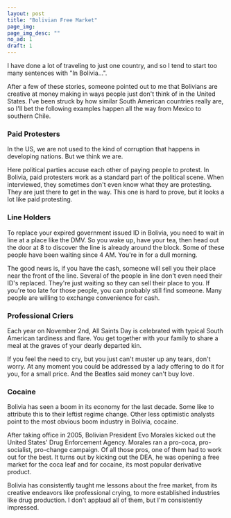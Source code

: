 ```yaml
---
layout: post
title: "Bolivian Free Market"
page_img: 
page_img_desc: ""
no_ad: 1
draft: 1
---
```


I have done a lot of traveling to just one country, and so I tend to start too many sentences with "In Bolivia...".

After a few of these stories, someone pointed out to me that Bolivians are creative at money making in ways people just don't think of in the United States. I've been struck by how similar South American countries really are, so I'll bet the following examples happen all the way from Mexico to southern Chile.

### Paid Protesters

In the US, we are not used to the kind of corruption that happens in developing nations. But we think we are.

Here political parties accuse each other of paying people to protest. In Bolivia, paid protesters work as a standard part of the political scene. When interviewed, they sometimes don't even know what they are protesting. They are just there to get in the way. This one is hard to prove, but it looks a lot like paid protesting.

### Line Holders

To replace your expired government issued ID in Bolivia, you need to wait in line at a place like the DMV. So you wake up, have your tea, then head out the door at 8 to discover the line is already around the block. Some of these people have been waiting since 4 AM. You're in for a dull morning.

The good news is, if you have the cash, someone will sell you their place near the front of the line. Several of the people in line don't even need their ID's replaced. They're just waiting so they can sell their place to you. If you're too late for those people, you can probably still find someone. Many people are willing to exchange convenience for cash.

### Professional Criers

Each year on November 2nd, All Saints Day is celebrated with typical South American tardiness and flare. You get together with your family to share a meal at the graves of your dearly departed kin.

If you feel the need to cry, but you just can't muster up any tears, don't worry. At any moment you could be addressed by a lady offering to do it for you, for a small price. And the Beatles said money can't buy love.

### Cocaine

Bolivia has seen a boom in its economy for the last decade. Some like to attribute this to their leftist regime change. Other less optimistic analysts point to the most obvious boom industry in Bolivia, cocaine.

After taking office in 2005, Bolivian President Evo Morales kicked out the United States' Drug Enforcement Agency. Morales ran a pro-coca, pro-socialist, pro-change campaign. Of all those pros, one of them had to work out for the best. It turns out by kicking out the DEA, he was opening a free market for the coca leaf and for cocaine, its most popular derivative product.

Bolivia has consistently taught me lessons about the free market, from its creative endeavors like professional crying, to more established industries like drug production. I don't applaud all of them, but I'm consistently impressed.
